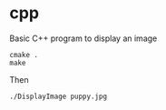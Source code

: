 # cpp

Basic C++ program to display an image

```
cmake .
make
```

Then

```
./DisplayImage puppy.jpg
```
